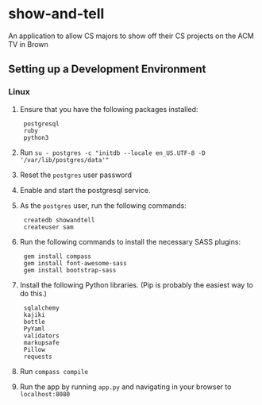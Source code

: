 # show-and-tell
An application to allow CS majors to show off their CS projects on the ACM TV in Brown

## Setting up a Development Environment
### Linux
1. Ensure that you have the following packages installed:

        postgresql
        ruby
        python3

2. Run `su - postgres -c "initdb --locale en_US.UTF-8 -D '/var/lib/postgres/data'"`

3. Reset the `postgres` user password

4. Enable and start the postgresql service.

5. As the `postgres` user, run the following commands:

        createdb showandtell
        createuser sam

6. Run the following commands to install the necessary SASS plugins:

        gem install compass
        gem install font-awesome-sass
        gem install bootstrap-sass

7. Install the following Python libraries. (Pip is probably the easiest way to
   do this.)

        sqlalchemy
        kajiki
        bottle
        PyYaml
        validators
        markupsafe
        Pillow
        requests

8. Run `compass compile`

9. Run the app by running `app.py` and navigating in your browser to
   `localhost:8080`
